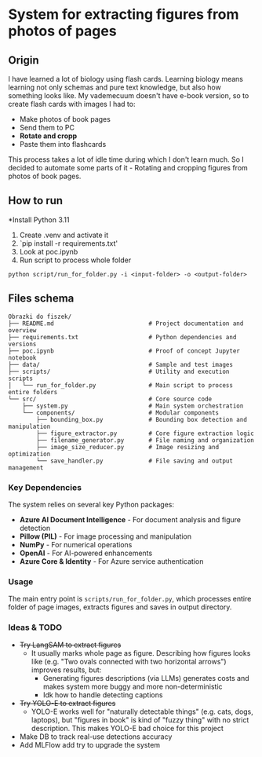 # System for extracting figures from photos of pages

## Origin

I have learned a lot of biology using flash cards. Learning biology means learning not only schemas and pure text knowledge, but also how something looks like.
My vademecuum doesn't have e-book version, so to create flash cards with images I had to:
* Make photos of book pages
* Send them to PC
* **Rotate and cropp**
* Paste them into flashcards

This process takes a lot of idle time during which I don't learn much. So I decided to automate some parts of it - Rotating and cropping figures from photos of book pages.

## How to run
*Install Python 3.11
1. Create .venv and activate it
2. `pip install -r requirements.txt'
3. Look at poc.ipynb
4. Run script to process whole folder
```
python script/run_for_folder.py -i <input-folder> -o <output-folder>
```

## Files schema

```
Obrazki do fiszek/
├── README.md                           # Project documentation and overview
├── requirements.txt                    # Python dependencies and versions
├── poc.ipynb                           # Proof of concept Jupyter notebook
├── data/                               # Sample and test images
├── scripts/                            # Utility and execution scripts
│   └── run_for_folder.py               # Main script to process entire folders
└── src/                                # Core source code
    ├── system.py                       # Main system orchestration
    └── components/                     # Modular components
        ├── bounding_box.py             # Bounding box detection and manipulation
        ├── figure_extractor.py         # Core figure extraction logic
        ├── filename_generator.py       # File naming and organization
        ├── image_size_reducer.py       # Image resizing and optimization
        └── save_handler.py             # File saving and output management
```

### Key Dependencies

The system relies on several key Python packages:
- **Azure AI Document Intelligence** - For document analysis and figure detection
- **Pillow (PIL)** - For image processing and manipulation
- **NumPy** - For numerical operations
- **OpenAI** - For AI-powered enhancements
- **Azure Core & Identity** - For Azure service authentication

### Usage

The main entry point is `scripts/run_for_folder.py`, which processes entire folder of page images, extracts figures and saves in output directory. 

### Ideas & TODO
* ~~Try LangSAM to extract figures~~
    * It usually marks whole page as figure. Describing how figures looks like (e.g. "Two ovals connected with two horizontal arrows") improves results, but:
        * Generating figures descriptions (via LLMs) generates costs and makes system more buggy and more non-deterministic  
        * Idk how to handle detecting captions
* ~~Try YOLO-E to extract figures~~
    * YOLO-E works well for "naturally detectable things" (e.g. cats, dogs, laptops), but "figures in book" is kind of "fuzzy thing" with no strict description. This makes YOLO-E bad choice for this project
* Make DB to track real-use detections accuracy
* Add MLFlow add try to upgrade the system 

